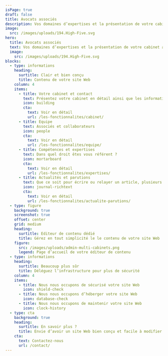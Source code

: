 ```yaml
---
isPage: true
draft: false
title: Avocats associés
description: Vos domaines d’expertises et la présentation de votre cabinet ainsi que les différents membres.
image:
  src: /images/uploads/194.High-Five.svg
hero:
  title: Avocats associés
  text: Vos domaines d’expertises et la présentation de votre cabinet ainsi que les différents membres (associés, collaborateurs…).
  image:
    src: /images/uploads/194.High-Five.svg
blocks:
  - type: informations
    heading:
      surtitle: Clair et bien conçu
      title: Contenu de votre site Web
    column: 4
    items:
      - title: Votre cabinet et contact
        text: Présentez votre cabinet en détail ainsi que les informations de contact
        icon: building
        cta:
          text: Voir en détail
          url: /les-fonctionnalites/cabinet/
      - title: Equipe
        text: Associés et collaborateurs
        icon: people
        cta:
          text: Voir en détail
          url: /les-fonctionnalites/equipe/
      - title: Compétences et expertises
        text: Dans quel droit êtes vous référent ?
        icon: mortarboard
        cta:
          text: Voir en détail
          url: /les-fonctionnalites/expertises/
      - title: Actualités et parutions
        text: Que ce soit pour écrire ou relayer un article, plusieurs moyens sont possibles pour alimenter le contenu de votre site.
        icon: journal-richtext
        cta:
          text: Voir en détail
          url: /les-fonctionnalites/actualite-parutions/
  - type: figure
    background: true
    screenshot: true
    offset: center
    grid: medium
    heading:
      surtitle: Editeur de contenu dédié
      title: Gérez en tout simplicité le le contenu de votre site Web
    figure:
      src: /images/uploads/admin-multi-cabinets.png
      legend: Page d’accueil de votre éditeur de contenu
  - type: informations
    heading:
      surtitle: Beaucoup plus sûr
      title: Déléguez l’infrastructure pour plus de sécurité
    column: 4
    items:
      - title: Nous nous occupons de sécurisé votre site Web
        icon: shield-check
      - title: Nous nous occupons d’héberger votre site Web
        icon: database-check
      - title: Nous nous occupons de maintenir votre site Web
        icon: clock-history
  - type: cta
    background: true
    heading:
      surtitle: En savoir plus ?
      title: Envie d’avoir un site Web bien conçu et facile à modifier ?
    cta:
      text: Contactez-nous
      url: /contact/
---
```

